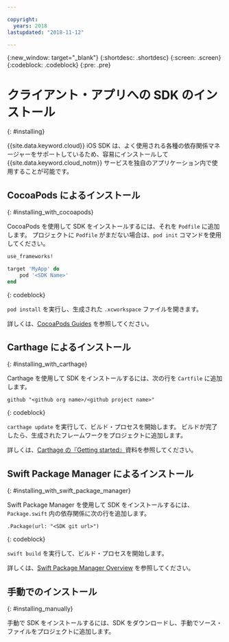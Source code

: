 ```yaml
---

copyright:
  years: 2018
lastupdated: "2018-11-12"

---
```

{:new_window: target="_blank"}
{:shortdesc: .shortdesc}
{:screen: .screen}
{:codeblock: .codeblock}
{:pre: .pre}

# クライアント・アプリへの SDK のインストール
{: #installing}

{{site.data.keyword.cloud}} iOS SDK は、よく使用される各種の依存関係マネージャーをサポートしているため、容易にインストールして {{site.data.keyword.cloud_notm}} サービスを独自のアプリケーション内で使用することが可能です。

## CocoaPods によるインストール
{: #installing_with_cocoapods}

CocoaPods を使用して SDK をインストールするには、それを `Podfile` に追加します。 プロジェクトに `Podfile` がまだない場合は、`pod init` コマンドを使用してください。
```ruby
use_frameworks!

target 'MyApp' do
    pod '<SDK Name>'
end
```
{: codeblock}

`pod install` を実行し、生成された `.xcworkspace` ファイルを開きます。

詳しくは、[CocoaPods Guides](https://guides.cocoapods.org/using/index.html) を参照してください。

## Carthage によるインストール
{: #installing_with_carthage}

Carthage を使用して SDK をインストールするには、次の行を `Cartfile` に追加します。
```
github "<github org name>/<github project name>"
```
{: codeblock}

`carthage update` を実行して、ビルド・プロセスを開始します。 ビルドが完了したら、生成されたフレームワークをプロジェクトに追加します。 

詳しくは、[Carthage の『Getting started』](https://github.com/Carthage/Carthage#getting-started)資料を参照してください。

## Swift Package Manager によるインストール
{: #installing_with_swift_package_manager}

Swift Package Manager を使用して SDK をインストールするには、`Package.swift` 内の依存関係に次の行を追加します。
```
.Package(url: "<SDK git url>")
```
{: codeblock}

`swift build` を実行して、ビルド・プロセスを開始します。

詳しくは、[Swift Package Manager Overview](https://swift.org/package-manager/) を参照してください。

## 手動でのインストール
{: #installing_manually}

手動で SDK をインストールするには、SDK をダウンロードし、手動でソース・ファイルをプロジェクトに追加します。
